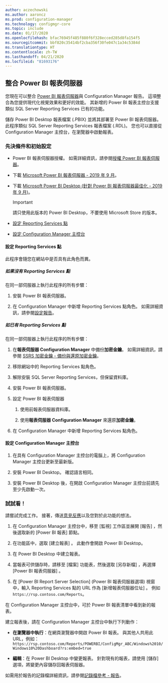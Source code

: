 ```yaml
---
author: aczechowski
ms.author: aaroncz
ms.prod: configuration-manager
ms.technology: configmgr-core
ms.topic: include
ms.date: 01/17/2020
ms.openlocfilehash: bfac76945f485f880f6f328ecced285d8fa154f5
ms.sourcegitcommit: bbf820c35414bf2cba356f30fe047c1a34c5384d
ms.translationtype: HT
ms.contentlocale: zh-TW
ms.lasthandoff: 04/21/2020
ms.locfileid: "81693176"
---
```

## <a name="integrate-with-power-bi-report-server"></a><a name="bkmk_powerbi"></a> 整合 Power BI 報表伺服器

<!--3721603-->

您現在可以整合 [Power BI 報表伺服器](https://docs.microsoft.com/power-bi/report-server/get-started)與 Configuration Manager 報告。 這項整合為您提供現代化視覺效果和更好的效能。 其新增的 Power BI 報表主控台支援類似 SQL Server Reporting Services 已有的功能。

儲存 Power BI Desktop 報表檔案 (.PBIX) 並將其部署至 Power BI 報表伺服器。 此程序類似 SQL Server Reporting Services 報表檔案 (.RDL)。 您也可以直接從 Configuration Manager 主控台，在瀏覽器中啟動報表。

### <a name="prerequisites-and-initial-setup"></a>先決條件和初始設定

- Power BI 報表伺服器授權。 如需詳細資訊，請參閱[授權 Power BI 報表伺服器](https://docs.microsoft.com/power-bi/report-server/get-started#licensing-power-bi-report-server)。

- 下載 [Microsoft Power BI 報表伺服器 - 2019 年 9 月](https://www.microsoft.com/download/details.aspx?id=57270)。

- 下載 [Microsoft Power BI Desktop (針對 Power BI 報表伺服器最佳化 - 2019 年 9 月)](https://www.microsoft.com/download/details.aspx?id=57271)。

    > [!IMPORTANT]
    > 請只使用此版本的 Power BI Desktop，不要使用 Microsoft Store 的版本。

- [設定 Reporting Services 點](#bkmk_powerbi-rsp)

- [設定 Configuration Manager 主控台](#bkmk_powerbi-console)

#### <a name="configure-the-reporting-services-point"></a><a name="bkmk_powerbi-rsp"></a> 設定 Reporting Services 點

此程序會隨您在網站中是否具有此角色而異。

##### <a name="if-you-dont-have-a-reporting-services-point"></a>如果沒有 Reporting Services 點

在同一部伺服器上執行此程序的所有步驟：

1. 安裝 Power BI 報表伺服器。

2. 在 Configuration Manager 中新增 Reporting Services 點角色。 如需詳細資訊，請參閱[設定報告](../../../../servers/manage/configuring-reporting.md)。

##### <a name="if-you-already-have-a-reporting-services-point"></a>如已有 Reporting Services 點

在同一部伺服器上執行此程序的所有步驟：

1. 在**報表伺服器 Configuration Manager** 中備份**加密金鑰**。 如需詳細資訊，請參閱 [SSRS 加密金鑰 - 備份與還原加密金鑰](https://docs.microsoft.com/sql/reporting-services/install-windows/ssrs-encryption-keys-back-up-and-restore-encryption-keys)。

1. 移除網站中的 Reporting Services 點角色。

1. 解除安裝 SQL Server Reporting Services，但保留資料庫。

1. 安裝 Power BI 報表伺服器。

1. 設定 Power BI 報表伺服器

    1. 使用前報表伺服器資料庫。

    1. 使用**報表伺服器 Configuration Manager** 來還原**加密金鑰**。

1. 在 Configuration Manager 中新增 Reporting Services 點角色。

#### <a name="configure-the-configuration-manager-console"></a><a name="bkmk_powerbi-console"></a> 設定 Configuration Manager 主控台

1. 在具有 Configuration Manager 主控台的電腦上，將 Configuration Manager 主控台更新至最新版。

1. 安裝 Power BI Desktop。 確認語言相同。

1. 安裝 Power BI Desktop 後，在開啟 Configuration Manager 主控台前請先至少先啟動一次。

### <a name="try-it-out"></a>試試看！

請嘗試完成工作。 接著，傳送[意見反應](../../../../understand/find-help.md#product-feedback)以及您對於此功能的想法。

1. 在 Configuration Manager 主控台中，移至 [監視]  工作區並展開 [報告]  ，然後選取新的 [Power BI 報表]  節點。

1. 在功能區中，選取 [建立報表]  。 此動作會開啟 Power BI Desktop。

1. 在 Power BI Desktop 中建立報表。

1. 當報表可供儲存時，請移至 [檔案]  功能表，然後選取 [另存新檔]  ，再選擇 [Power BI 報表伺服器]  。

1. 在 [Power BI Report Server Selection] \(Power BI 報表伺服器選項\)  視窗中，輸入 Reporting Services 點的 URL 作為 [新增報表伺服器位址]  。 例如 `https://rsp.contoso.com/Reports`。

在 Configuration Manager 主控台中，可於 Power BI 報表清單中看到新的報表。

建立報表後，請在 Configuration Manager 主控台中執行下列動作：

- **在瀏覽器中執行**：在網頁瀏覽器中開啟 Power BI 報表。 與其他人共用此 URL，例如：`https://rsp.contoso.com/Reports/POWERBI/ConfigMgr_ABC/Windows%2010/Windows10%20Dashboard?rs:embed=true`

- **編輯**：在 Power BI Desktop 中變更報表。 針對現有的報表，請使用 [儲存]  選項，將變更內容儲存回報表伺服器。

如需用於報告的記錄檔詳細資訊，請參閱[記錄檔參考 - 報告](../../../../plan-design/hierarchy/log-files.md#BKMK_ReportLog)。
